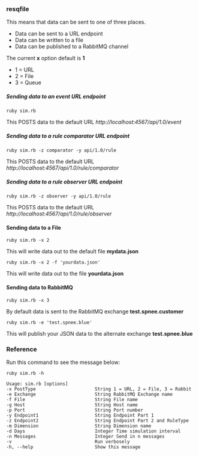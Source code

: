 
### resqfile

This means that data can be sent to one of three places.

* Data can be sent to a URL endpoint
* Data can be written to a file
* Data can be published to a RabbitMQ channel

The current **x** option default is **1**

* 1 = URL
* 2 = File
* 3 = Queue

##### Sending data to an event URL endpoint

```
ruby sim.rb
```

This POSTS data to the default URL *http://localhost:4567/api/1.0/event*

##### Sending data to a rule comparator URL endpoint

```
ruby sim.rb -z comparator -y api/1.0/rule
```

This POSTS data to the default URL *http://localhost:4567/api/1.0/rule/comparator*

##### Sending data to a rule observer URL endpoint

```
ruby sim.rb -z observer -y api/1.0/rule
```

This POSTS data to the default URL *http://localhost:4567/api/1.0/rule/observer*

#### Sending data to a File

```
ruby sim.rb -x 2
```

This will write data out to the default file **mydata.json**

```
ruby sim.rb -x 2 -f 'yourdata.json'
```

This will write data out to the file **yourdata.json**

#### Sending data to RabbitMQ

```
ruby sim.rb -x 3
```

By default data is sent to the RabbitMQ exchange **test.spnee.customer**

```
ruby sim.rb -e 'test.spnee.blue'
```

This will publish your JSON data to the alternate exchange **test.spnee.blue**

### Reference

Run this command to see the message below:

```
ruby sim.rb -h
```

```
Usage: sim.rb [options]
-x PostType                      String 1 = URL, 2 = File, 3 = Rabbit
-e Exchange                      String RabbitMQ Exchange name
-f File                          String File name
-g Host                          String Host name
-p Port                          String Port number
-y Endpoint1                     String Endpoint Part 1
-z Endpoint2                     String Endpoint Part 2 and RuleType
-m Dimension                     String Dimension name
-d Days                          Integer Time simulation interval
-n Messages                      Integer Send in n messages
-v                               Run verbosely
-h, --help                       Show this message
```
